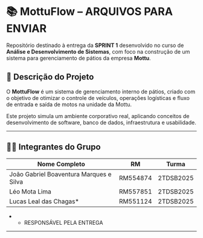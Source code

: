# 📚 MottuFlow – ARQUIVOS PARA ENVIAR

Repositório destinado à entrega da **SPRINT 1** desenvolvido no curso de **Análise e Desenvolvimento de Sistemas**, com foco na construção de um sistema para gerenciamento de pátios da empresa **Mottu**.

## 📄 Descrição do Projeto

O **MottuFlow** é um sistema de gerenciamento interno de pátios, criado com o objetivo de otimizar o controle de veículos, operações logísticas e fluxo de entrada e saída de motos na unidade da Mottu.

Este projeto simula um ambiente corporativo real, aplicando conceitos de desenvolvimento de software, banco de dados, infraestrutura e usabilidade.

---

## 👨‍💻 Integrantes do Grupo

| Nome Completo                           | RM       | Turma     |
| --------------------------------------- | -------- | --------- |
| João Gabriel Boaventura Marques e Silva | RM554874 | 2TDSB2025 |
| Léo Mota Lima                           | RM557851 | 2TDSB2025 |
| Lucas Leal das Chagas*                  | RM551124 | 2TDSB2025 |

* - RESPONSÁVEL PELA ENTREGA
---


